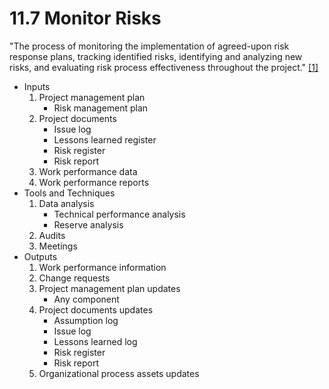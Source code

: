 # 11.7 Monitor Risks

"The process of monitoring the implementation of agreed-upon risk response
plans, tracking identified risks, identifying and analyzing new risks, and
evaluating risk process effectiveness throughout the project."
[[1]](../home.md#references)

- Inputs
  1. Project management plan
     - Risk management plan
  2. Project documents
     - Issue log
     - Lessons learned register
     - Risk register
     - Risk report
  3. Work performance data
  4. Work performance reports
- Tools and Techniques
  1. Data analysis
     - Technical performance analysis
     - Reserve analysis
  2. Audits
  3. Meetings
- Outputs
  1. Work performance information
  2. Change requests
  3. Project management plan updates
     - Any component
  4. Project documents updates
     - Assumption log
     - Issue log
     - Lessons learned log
     - Risk register
     - Risk report
  5. Organizational process assets updates
